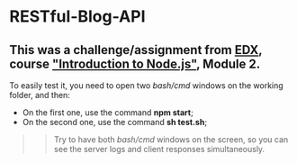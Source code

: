 # RESTful-Blog-API

## This was a challenge/assignment from [EDX](https://edx.org), course ["Introduction to Node.js"](https://www.edx.org/course/introduction-to-nodejs), Module 2.

To easily test it, you need to open two *bash/cmd* windows on the working folder, and then:
  * On the first one, use the command **npm start**;
  * On the second one, use the command **sh test.sh**;

>> Try to have both *bash/cmd* windows on the screen, so you can see the server logs and client responses simultaneously.
